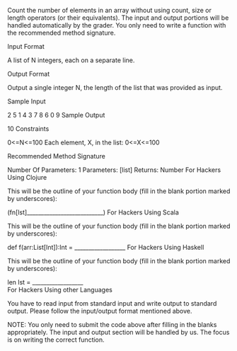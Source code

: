 Count the number of elements in an array without using count, size or length operators (or their equivalents). The input and output portions will be handled automatically by the grader. You only need to write a function with the recommended method signature.

Input Format

A list of N integers, each on a separate line.

Output Format

Output a single integer N, the length of the list that was provided as input.

Sample Input

2
5
1
4
3
7
8
6
0
9
Sample Output

10
Constraints

0<=N<=100
Each element, X, in the list: 0<=X<=100

Recommended Method Signature

Number Of Parameters: 1
Parameters: [list]
Returns: Number
For Hackers Using Clojure

This will be the outline of your function body (fill in the blank portion marked by underscores):

 (fn[lst]___________________________)
For Hackers Using Scala

This will be the outline of your function body (fill in the blank portion marked by underscores):

 def f(arr:List[Int]):Int = __________________
For Hackers Using Haskell

This will be the outline of your function body (fill in the blank portion marked by underscores):

 len lst = __________________  
For Hackers Using other Languages

You have to read input from standard input and write output to standard output. Please follow the input/output format mentioned above.

NOTE: You only need to submit the code above after filling in the blanks appropriately. The input and output section will be handled by us. The focus is on writing the correct function.